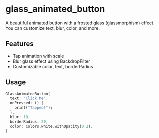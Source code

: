 # glass_animated_button

A beautiful animated button with a frosted glass (glassmorphism) effect.  
You can customize text, blur, color, and more.

## Features

- Tap animation with scale
- Blur glass effect using BackdropFilter
- Customizable color, text, borderRadius

## Usage

```dart
GlassAnimatedButton(
  text: "Click Me",
  onPressed: () {
    print("Tapped!");
  },
  blur: 10,
  borderRadius: 20,
  color: Colors.white.withOpacity(0.2),
)

